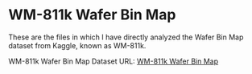 # WM-811k Wafer Bin Map

These are the files in which I have directly analyzed the Wafer Bin Map dataset from Kaggle, known as WM-811k.

WM-811k Wafer Bin Map Dataset URL:     [WM-811k Wafer Bin Map](https://www.kaggle.com/datasets/qingyi/wm811k-wafer-map)
